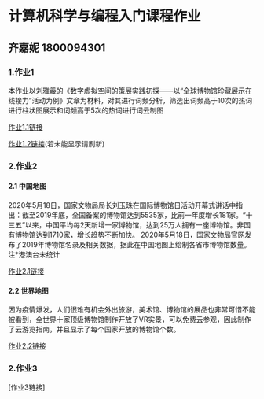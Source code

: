 # 计算机科学与编程入门课程作业
## 齐嘉妮 1800094301

### 1.作业1
本作业以刘雅羲的《数字虚拟空间的策展实践初探——以“全球博物馆珍藏展示在线接力”活动为例》文章为材料，对其进行词频分析，筛选出词频高于10次的热词进行柱状图展示和词频高于5次的热词进行词云制图

[作业1.1链接](https://github.com/jianiqi/jianiqi.github.io/blob/286bbc2187c6d74738a3305d4d7c1b153b0cddde/%E6%96%87%E7%AB%A0%E8%AF%8D%E9%A2%91%E7%BB%9F%E8%AE%A1%E5%9B%BE-%E6%9F%B1%E7%8A%B6%E5%9B%BE.png)

[作业1.2链接](https://jianiqi.github.io/wordfreq_file.html)(若未能显示请刷新)


### 2.作业2
#### 2.1 中国地图
2020年5月18日，国家文物局局长刘玉珠在国际博物馆日活动开幕式讲话中指出：截至2019年底，全国备案的博物馆达到5535家，比前一年度增长181家。“十三五”以来，中国平均每2天新增一家博物馆，达到25万人拥有一座博物馆。非国有博物馆达到1710家，增长趋势不断加快。
2020年5月18日，国家文物局官网发布了2019年博物馆名录及相关数据，据此在中国地图上绘制各省市博物馆数量。注*港澳台未统计

[作业2.1链接](https://jianiqi.github.io/%E5%85%A8%E5%9B%BD%E7%9C%81%E5%B8%82%E5%8D%9A%E7%89%A9%E9%A6%86%E6%95%B0%E6%8D%AE%E5%9C%B0%E5%9B%BE_map.html)

#### 2.2 世界地图
因为疫情爆发，人们很难有机会外出旅游，美术馆、博物馆的展品也非常可惜不能被看到，全世界十家顶级博物馆制作开放了VR实景，可以免费云参观，因此制作了云游览指南，并且显示了每个国家开放的博物馆个数。

[作业2.2链接](https://jianiqi.github.io/%E5%8D%9A%E7%89%A9%E9%A6%86%E4%BA%91%E6%B8%B8%E8%A7%88%E6%8C%87%E5%8D%97.html)

### 2.作业3
[作业3链接]

